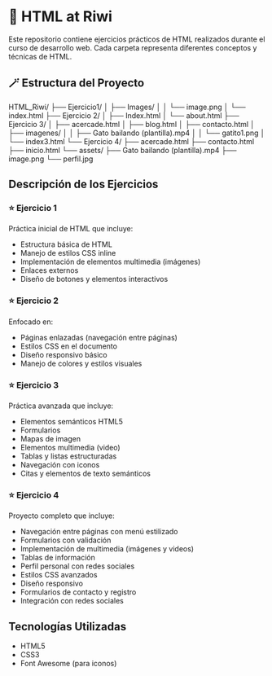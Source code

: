 # 🚀 HTML at Riwi

Este repositorio contiene ejercicios prácticos de HTML realizados durante el curso de desarrollo web. Cada carpeta representa diferentes conceptos y técnicas de HTML.

## 🪄 Estructura del Proyecto

HTML_Riwi/
├── Ejercicio1/
│ ├── Images/
│ │ └── image.png
│ └── index.html
├── Ejercicio 2/
│ ├── Index.html
│ └── about.html
├── Ejercicio 3/
│ ├── acercade.html
│ ├── blog.html
│ ├── contacto.html
│ ├── imagenes/
│ │ ├── Gato bailando (plantilla).mp4
│ │ └── gatito1.png
│ └── index3.html
└── Ejercicio 4/
  ├── acercade.html
  ├── contacto.html
  ├── inicio.html
  └── assets/
    ├── Gato bailando (plantilla).mp4
    ├── image.png
    └── perfil.jpg

## Descripción de los Ejercicios

### ⭐ Ejercicio 1

Práctica inicial de HTML que incluye:

- Estructura básica de HTML
- Manejo de estilos CSS inline
- Implementación de elementos multimedia (imágenes)
- Enlaces externos
- Diseño de botones y elementos interactivos

### ⭐ Ejercicio 2

Enfocado en:

- Páginas enlazadas (navegación entre páginas)
- Estilos CSS en el documento
- Diseño responsivo básico
- Manejo de colores y estilos visuales

### ⭐ Ejercicio 3

Práctica avanzada que incluye:

- Elementos semánticos HTML5
- Formularios
- Mapas de imagen
- Elementos multimedia (video)
- Tablas y listas estructuradas
- Navegación con iconos
- Citas y elementos de texto semánticos

### ⭐ Ejercicio 4

Proyecto completo que incluye:

- Navegación entre páginas con menú estilizado
- Formularios con validación
- Implementación de multimedia (imágenes y videos)
- Tablas de información
- Perfil personal con redes sociales
- Estilos CSS avanzados
- Diseño responsivo
- Formularios de contacto y registro
- Integración con redes sociales

## Tecnologías Utilizadas

- HTML5
- CSS3
- Font Awesome (para iconos)
